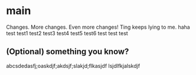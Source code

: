 # main
Changes.
More changes.
Even more changes!
Ting keeps lying to me.
haha
test
test1
test2
test3
test4
test5
test6
test
test
test
## (Optional) something you know?


abcsdedasfj;oaskdjf;akdsjf;slakjd;flkasjdf
lsjdlfkjalskdjf
